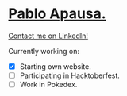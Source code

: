 # [Pablo Apausa.](https://apausa.dev)
[Contact me on LinkedIn!](https://www.linkedin.com/in/apausa/)


Currently working on: 
- [x] Starting own website.
- [ ] Participating in Hacktoberfest.
- [ ] Work in Pokedex.
